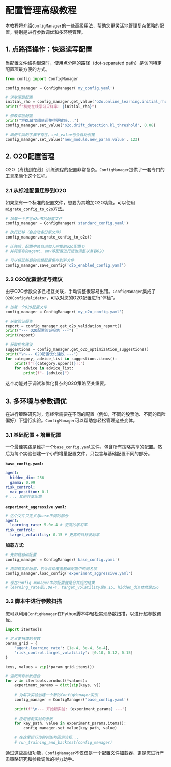 # 配置管理高级教程

本教程将介绍`ConfigManager`的一些高级用法，帮助您更灵活地管理复杂策略的配置，特别是进行参数调优和多环境管理。

## 1. 点路径操作：快速读写配置

当配置文件结构很深时，使用点分隔的路径（dot-separated path）是访问特定配置项最方便的方式。

```python
from config import ConfigManager

config_manager = ConfigManager('my_config.yaml')

# 读取深层配置
initial_rho = config_manager.get_value('o2o.online_learning.initial_rho')
print(f"初始在线学习采样率: {initial_rho}")

# 修改深层配置
print("将KL散度阈值调整得更敏感...")
config_manager.set_value('o2o.drift_detection.kl_threshold', 0.08)

# 即使中间的字典不存在，set_value也会自动创建
config_manager.set_value('new_module.new_param.value', 123)
```

## 2. O2O配置管理

O2O（离线到在线）训练流程的配置非常复杂。`ConfigManager`提供了一套专门的工具来简化这个过程。

### 2.1 从标准配置迁移到O2O

如果您有一个标准的配置文件，想要为其增加O2O功能，可以使用`migrate_config_to_o2o`方法。

```python
# 加载一个不含o2o节的配置文件
config_manager = ConfigManager('standard_config.yaml')

# 执行迁移（会自动备份原文件）
config_manager.migrate_config_to_o2o()

# 迁移后，配置中会自动加入完整的o2o配置节
# 并将原有的agent, env等配置进行适当调整以兼容O2O

# 可以将迁移后的完整配置保存到新文件
config_manager.save_config('o2o_enabled_config.yaml')
```

### 2.2 O2O配置验证与建议

由于O2O参数众多且相互关联，手动调整很容易出错。`ConfigManager`集成了`O2OConfigValidator`，可以对您的O2O配置进行“体检”。

```python
# 加载一个O2O配置文件
config_manager = ConfigManager('my_o2o_config.yaml')

# 获取验证报告
report = config_manager.get_o2o_validation_report()
print("--- O2O配置验证报告 ---")
print(report)

# 获取优化建议
suggestions = config_manager.get_o2o_optimization_suggestions()
print("\n--- O2O配置优化建议 ---")
for category, advice_list in suggestions.items():
    print(f"[{category.upper()}]:")
    for advice in advice_list:
        print(f"- {advice}")
```
这个功能对于调试和优化复杂的O2O策略至关重要。

## 3. 多环境与参数调优

在进行策略研究时，您经常需要在不同的配置（例如，不同的股票池、不同的风险偏好）下运行实验。`ConfigManager`可以帮助您轻松管理这些变体。

### 3.1 基础配置 + 增量配置

一个最佳实践是维护一个`base_config.yaml`文件，包含所有策略共享的配置。然后为每个实验创建一个小的增量配置文件，只包含与基础配置不同的部分。

**`base_config.yaml`:**
```yaml
agent:
  hidden_dim: 256
  gamma: 0.99
risk_control:
  max_position: 0.1
# ... 其他共享配置
```

**`experiment_aggressive.yaml`:**
```yaml
# 这个文件只定义与base不同的部分
agent:
  learning_rate: 5.0e-4 # 更高的学习率
risk_control:
  target_volatility: 0.15 # 更高的目标波动率
```

**加载方式:**
```python
# 先加载基础配置
config_manager = ConfigManager('base_config.yaml')

# 再加载实验配置，它会自动覆盖基础配置中的同名项
config_manager.load_config('experiment_aggressive.yaml')

# 现在config_manager中的配置就是合并后的结果
# learning_rate是5.0e-4, target_volatility是0.15, hidden_dim依然是256
```

### 3.2 脚本中进行参数扫描

您可以利用`ConfigManager`在Python脚本中轻松实现参数扫描，以进行超参数调优。

```python
import itertools

# 定义要扫描的参数
param_grid = {
    'agent.learning_rate': [1e-4, 3e-4, 5e-4],
    'risk_control.target_volatility': [0.10, 0.12, 0.15]
}

keys, values = zip(*param_grid.items())

# 遍历所有参数组合
for v in itertools.product(*values):
    experiment_params = dict(zip(keys, v))
    
    # 为每次实验创建一个新的ConfigManager实例
    config_manager = ConfigManager('base_config.yaml')
    
    print(f"\n--- 开始新实验: {experiment_params} ---")
    
    # 应用当前实验的参数
    for key_path, value in experiment_params.items():
        config_manager.set_value(key_path, value)
    
    # 在这里运行你的训练和回测流程...
    # run_training_and_backtest(config_manager)
```

通过这些高级功能，`ConfigManager`不仅仅是一个配置文件加载器，更是您进行严肃策略研究和参数调优的得力助手。

